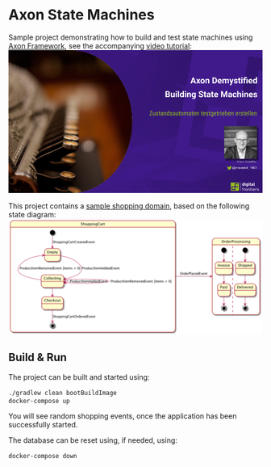 # Axon State Machines

Sample project demonstrating how to build and test state machines using
[Axon Framework](https://github.com/AxonFramework), see the accompanying [video tutorial](http://www.youtube.com/watch?v=pbVqNINp-ec "Axon Demystified: Building State Machines"):
[![IMAGE ALT TEXT](thumbnail.png)](http://www.youtube.com/watch?v=pbVqNINp-ec "Axon Demystified: Building State Machines")

This project contains a [sample shopping domain](src/main/kotlin/de/digitalfrontiers/axon/statemachine/domain), 
based on the following state diagram:
![state diagram](uml/shopping_cart.png)

## Build & Run
The project can be built and started using:
```shell script
./gradlew clean bootBuildImage
docker-compose up
```

You will see random shopping events, once the application has been
successfully started.

The database can be reset using, if needed, using:
```shell script
docker-compose down
```

